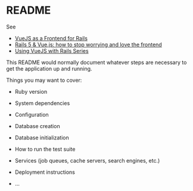 # README

See

- [VueJS as a Frontend for Rails](https://blog.codeship.com/vuejs-as-a-frontend-for-rails/)
- [Rails 5 & Vue.js: how to stop worrying and love the frontend](https://mkdev.me/en/posts/rails-5-vue-js-how-to-stop-worrying-and-love-the-frontend)
- [Using VueJS with Rails Series](https://gorails.com/series/using-vuejs-with-rails)

This README would normally document whatever steps are necessary to get the
application up and running.

Things you may want to cover:

- Ruby version

- System dependencies

- Configuration

- Database creation

- Database initialization

- How to run the test suite

- Services (job queues, cache servers, search engines, etc.)

- Deployment instructions

- ...
